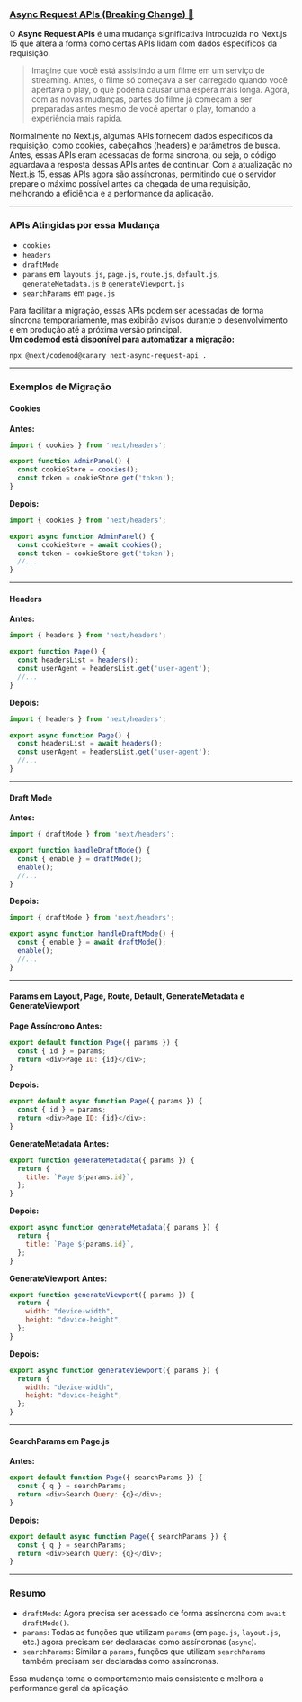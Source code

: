 ### [**Async Request APIs (Breaking Change) 🔗**](https://nextjs.org/blog/next-15?utm_source=chatgpt.com#async-request-apis-breaking-change)

O **Async Request APIs** é uma mudança significativa introduzida no Next.js 15 que altera a forma como certas APIs lidam com dados específicos da requisição.

> Imagine que você está assistindo a um filme em um serviço de streaming. Antes, o filme só começava a ser carregado quando você apertava o play, o que poderia causar uma espera mais longa. Agora, com as novas mudanças, partes do filme já começam a ser preparadas antes mesmo de você apertar o play, tornando a experiência mais rápida.

Normalmente no Next.js, algumas APIs fornecem dados específicos da requisição, como cookies, cabeçalhos (headers) e parâmetros de busca. Antes, essas APIs eram acessadas de forma síncrona, ou seja, o código aguardava a resposta dessas APIs antes de continuar. Com a atualização no Next.js 15, essas APIs agora são assíncronas, permitindo que o servidor prepare o máximo possível antes da chegada de uma requisição, melhorando a eficiência e a performance da aplicação.

---

### **APIs Atingidas por essa Mudança**
- `cookies`
- `headers`
- `draftMode`
- `params` em `layouts.js`, `page.js`, `route.js`, `default.js`, `generateMetadata.js` e `generateViewport.js`
- `searchParams` em `page.js`

Para facilitar a migração, essas APIs podem ser acessadas de forma síncrona temporariamente, mas exibirão avisos durante o desenvolvimento e em produção até a próxima versão principal.  
**Um codemod está disponível para automatizar a migração:**

```bash
npx @next/codemod@canary next-async-request-api .
```

---

### **Exemplos de Migração**

#### **Cookies**
**Antes:**
```javascript
import { cookies } from 'next/headers';

export function AdminPanel() {
  const cookieStore = cookies();
  const token = cookieStore.get('token');
}
```

**Depois:**
```javascript
import { cookies } from 'next/headers';

export async function AdminPanel() {
  const cookieStore = await cookies();
  const token = cookieStore.get('token');
  //...
}
```

---

#### **Headers**
**Antes:**
```javascript
import { headers } from 'next/headers';

export function Page() {
  const headersList = headers();
  const userAgent = headersList.get('user-agent');
  //...
}
```

**Depois:**
```javascript
import { headers } from 'next/headers';

export async function Page() {
  const headersList = await headers();
  const userAgent = headersList.get('user-agent');
  //...
}
```

---

#### **Draft Mode**
**Antes:**
```javascript
import { draftMode } from 'next/headers';

export function handleDraftMode() {
  const { enable } = draftMode();
  enable();
  //...
}
```

**Depois:**
```javascript
import { draftMode } from 'next/headers';

export async function handleDraftMode() {
  const { enable } = await draftMode();
  enable();
  //...
}
```

---

#### **Params em Layout, Page, Route, Default, GenerateMetadata e GenerateViewport**

**Page Assíncrono**
**Antes:**
```javascript
export default function Page({ params }) {
  const { id } = params;
  return <div>Page ID: {id}</div>;
}
```

**Depois:**
```javascript
export default async function Page({ params }) {
  const { id } = params;
  return <div>Page ID: {id}</div>;
}
```

**GenerateMetadata**
**Antes:**
```javascript
export function generateMetadata({ params }) {
  return {
    title: `Page ${params.id}`,
  };
}
```

**Depois:**
```javascript
export async function generateMetadata({ params }) {
  return {
    title: `Page ${params.id}`,
  };
}
```

**GenerateViewport**
**Antes:**
```javascript
export function generateViewport({ params }) {
  return {
    width: "device-width",
    height: "device-height",
  };
}
```

**Depois:**
```javascript
export async function generateViewport({ params }) {
  return {
    width: "device-width",
    height: "device-height",
  };
}
```

---

#### **SearchParams em Page.js**

**Antes:**
```javascript
export default function Page({ searchParams }) {
  const { q } = searchParams;
  return <div>Search Query: {q}</div>;
}
```

**Depois:**
```javascript
export default async function Page({ searchParams }) {
  const { q } = searchParams;
  return <div>Search Query: {q}</div>;
}
```

---

### **Resumo**
- `draftMode`: Agora precisa ser acessado de forma assíncrona com `await draftMode()`.
- `params`: Todas as funções que utilizam `params` (em `page.js`, `layout.js`, etc.) agora precisam ser declaradas como assíncronas (`async`).
- `searchParams`: Similar a `params`, funções que utilizam `searchParams` também precisam ser declaradas como assíncronas.

Essa mudança torna o comportamento mais consistente e melhora a performance geral da aplicação.